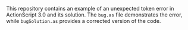 This repository contains an example of an unexpected token error in ActionScript 3.0 and its solution. The `bug.as` file demonstrates the error, while `bugSolution.as` provides a corrected version of the code.